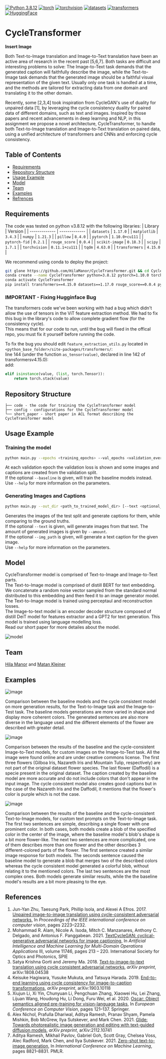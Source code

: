[![Python 3.8.12](https://img.shields.io/badge/python-3.8.12+-blue)](https://www.python.org/downloads/release/python-3812/)
[![torch](https://img.shields.io/badge/torch-1.10.0+-green)](https://pytorch.org/)
[![torchvision](https://img.shields.io/badge/torchvision-0.11.1+-green)](https://pytorch.org/)
[![datasets](https://img.shields.io/badge/datasets-1.17.0+-green)](https://huggingface.co/docs/datasets/index)
[![transformers](https://img.shields.io/badge/transformers-4.15.0+-green)](https://huggingface.co/docs/transformers/index)
[![HuggingFace](https://img.shields.io/badge/%F0%9F%A4%97-Models%20on%20Hub-yellow)](https://huggingface.co/models?filter=keytotext)

# CycleTransformer

**Insert Image**

Both Text-to-Image translation and Image-to-Text translation have been an active area of research in the recent past [5,6,7]. Both tasks are difficult and interesting problems to solve: The Image-to-Text task demands that the generated caption will faithfully describe the image, while the Text-to-Image task demands that the generated image should be a faithful visual representation of the given text. Usually only one task is handled at a time, and the methods are tailored for extracting data from one domain and translating it to the other domain. 

Recently, some [2,3,4] took inspiration from CycleGAN's use of duality for unpaired data [1], by leveraging the cycle consistency duality for paired data of different domains, such as text and images. Inspired by those papers and recent advancements in deep learning and NLP, in this assignment we propose a novel architecture, CycleTransformer, to handle both Text-to-Image translation and Image-to-Text translation on paired data, using a unified architecture of transformers and CNNs and enforcing cycle consistency.

## Table of Contents
* [Requirements](#requirements)
* [Repository Structure](repository-structure) 
* [Usage Example](#usage-example)
* [Model](#model)
* [Team](#team)
* [Examples](#examples)
* [Refrences](#refrences)

## Requirements
The code was tested on python v3.8.12 with the following libraries:
| Library | Version |
| ------------- | ------------- |
| `datasets` | `1.17.0` |
| `matplotlib` | `3.4.3` |
| `numpy` | `1.21.3` |
| `pillow` | `8.4.0` |
| `pytorch` | `1.10.0+cu111` |
| `pytorch-fid` | `0.2.1` |
| `rouge_score` | `0.0.4` |
| `scikit-image` | `0.18.3` |
| `scipy` | `1.7.1` |
| `torchvision` | `0.11.1+cu111` |
| `tqdm` | `4.63.0` |
| `transformers` | `4.15.0` |


We recommend using conda to deploy the project:  
```bash
git glone https://github.com/HilaManor/CycleTransformer.git && cd CycleTransformer
conda create --name CycleTransformer python=3.8.12 pytorch=1.10.0 torchvision=0.11.1 cudatoolkit=11.1 numpy=1.21.3 scikit-image=0.18.3 matplotlib=3.4.3 scipy=1.7.1 pandas=1.3.4 pillow=8.4.0 tqdm -c pytorch -c conda-forge
conda activate CycleTransformer
pip install transformers==4.15.0 datasets==1.17.0 rouge_score==0.0.4 pytorch-fid==0.2.1
```
### IMPORTANT - Fixing Hugginface Bug

The transformers code we've been working with had a bug which didn't allow the use of tensors in the ViT feature extraction method. We had to fix this bug in the library's code to allow complete gradient flow (for the consistency cycle).  
This means that for our code to run, until the bug will fixed in the offical repo, you must fix it yourself before running the code.

To fix the bug you should edit `feature_extraction_utils.py` located in `<python_base_folder>/site-packages/transformers/`:  
line 144 (under the function `as_tensor(value)`, declared in line 142 of transformersv4.15.0):  
add:
```python 
elif isinstance(value, (list, torch.Tensor)):
    return torch.stack(value)
```


## Repository Structure 
```
├── code - the code for training the CycleTransformer model
├── config - configurations for the CycleTransformer model
└── short_paper - short paper in ACL format describing the CycleTransformer model 
```

## Usage Example
### Training the model 

```bash
python main.py --epochs <training_epochs> --val_epochs <validation_every_x_epochs> --config <path_to_yaml_file> [--baseline]
```

At each validation epoch the validation loss is shown and some images and captions are created from the validation split.  
If the optional `--baseline` is given, will train the baseline models instead.  
Use `--help` for more information on the parameters.

### Generating Images and Captions

```bash
python main.py --out_dir <path_to_trained_model_dir> [--text <optional_text_prompt>] [--img_path <optional_image_path>] [--amount <amount_of_images_to_generate>]
```

Generates the images of the test split and generate captions for them, while comparing to the ground truths.  
If the optional `--text` is given, will generate images from that text. The amount of generated images is given by `--amount`.  
If the optional `--img_path` is given, will generate a text caption for the given image.  
Use `--help` for more information on the parameters.


## Model 
CycleTransformer model is comprised of Text-to-Image and Image-to-Text parts.  
The Text-to-Image model is comprised of distill BERT for text embedding. We concatenate a random noise vector sampled from the standard normal distributed to this embedding and then feed it to an image generator model. The Text-to-Image model is trained using perceptaul and reconstruction losses.  
The Image-to-text model is an encoder decoder structure composed of distill DeiT model for features extractor and a GPT2 for text generation. This model is trained using language modelling loss.  
Read our short paper for more detailes about the model. 

![model](https://user-images.githubusercontent.com/63591190/157965275-6a900647-f0ad-4421-b799-df3a00d835ed.png)

## Team
[Hila Manor](https://www.linkedin.com/in/hilamanor/) and [Matan Kleiner](https://www.linkedin.com/in/matan-kleiner/)

## Examples
![image](https://user-images.githubusercontent.com/53814901/158409123-67fb7b88-79d9-4626-ae1b-73e1b0ac8fd5.png)

Comparison between the baseline models and the cycle consistent model on more generation results, for the Text-to-Image task and the Image-to-Test task. The baseline models generations are more varied in shape and display more coherent colors. The generated sentences are also more diverse in the language used and the different elements of the flower are described with greater detail.

![image](https://user-images.githubusercontent.com/53814901/158409282-7a2834a8-cbc4-482e-9db9-0c61f41522c6.png)

Comparison between the results of the baseline and the cycle-consistent Image-to-Text models, for custom images on the Image-to-Text task. All the image were found online and are under creative commons license. The first three flowers (Gilboa Iris, Nazareth Iris and Mountain Tulip, respectively) are not part of the original dataset flower species. The last flower (Daffodil) is a specie present in the original dataset. 
    The caption created by the baseline model are more accurate and do not include colors that don't appear in the input image. The cycle consistent model also creates good captions but in the case of the Nazareth Iris and the Daffodil, it mentions that the flower's color is purple which is not the case.



![image](https://user-images.githubusercontent.com/53814901/158409298-f33afed7-278a-4909-80c5-aa333385b142.png)

Comparison between the results of the baseline and the cycle-consistent Text-to-Image models, for custom text prompts on the Text-to-Image task. The first two sentences are simple, describing a single flower with one prominent color. In both cases, both models create a blob of the specified color in the center of the image, where the baseline model's blob's shape is a bit more flower-like. The next two sentences are more complicated, one of them describes more than one flower and the other describes 3 different-colored parts of the flower. The first sentence created a similar image response for both models. The seconds sentence caused the baseline model to generate a blob that merges two of the described colors whereas the cycle consistent model generated a colorful blob, without relating it to the mentioned colors. The last two sentences are the most complex ones. Both models generate similar results, while the the baseline model's results are a bit more pleasing to the eye.


## References
1. Jun-Yan Zhu, Taesung Park, Phillip Isola, and Alexei A Efros. 2017. [Unpaired image-to-image translation using cycle-consistent adversarial networks](https://arxiv.org/abs/1703.10593), In *Proceedings of the IEEE international conference on computer vision*, pages 2223–2232. 
2. Mohammad R. Alam, Nicole A. Isoda, Mitch C. Manzanares, Anthony C. Delgado, and Antonius F. Panggabean. 2021. [TextCycleGAN: cyclical-generative adversarial networks for image captioning](https://spie.org/Publications/Proceedings/Paper/10.1117/12.2585549), In *Artificial Intelligence and Machine Learning for Multi-Domain Operations Applications* III, volume 11746, pages 213 – 220. International Society for Optics and Photonics, SPIE
3. Satya Krishna Gorti and Jeremy Ma. 2018. [Text-to-image-to-text translation using cycle consistent adversarial networks](https://arxiv.org/abs/1808.04538), *arXiv preprint*, arXiv:1808.04538
4. Keisuke Hagiwara, Yusuke Mukuta, and Tatsuya Harada. 2019. [End-to-end learning using cycle consistency for image-to-caption transformations](https://arxiv.org/abs/1903.10118), *arXiv preprint*, arXiv:1903.10118
5. Xiujun Li, Xi Yin, Chunyuan Li, Pengchuan Zhang, Xiaowei Hu, Lei Zhang, Lijuan Wang, Houdong Hu, Li Dong, Furu Wei, et al. 2020. [Oscar: Object semantics aligned pre-training for vision-language tasks](https://arxiv.org/abs/2004.06165), In *European Conference on Computer Vision*, pages 121–137. Springer.
6. Alex Nichol, Prafulla Dhariwal, Aditya Ramesh, Pranav Shyam, Pamela Mishkin, Bob McGrew, Ilya Sutskever, and Mark Chen. 2021. [Glide: Towards photorealistic image generation and editing with text-guided diffusion models](https://arxiv.org/abs/2112.10741), *arXiv preprint*, arXiv:2112.10741
7. Aditya Ramesh, Mikhail Pavlov, Gabriel Goh, Scott Gray, Chelsea Voss, Alec Radford, Mark Chen, and Ilya Sutskever. 2021. [Zero-shot text-to-image generation](https://arxiv.org/abs/2102.12092), In *International Conference on Machine Learning*, pages 8821–8831. PMLR.
